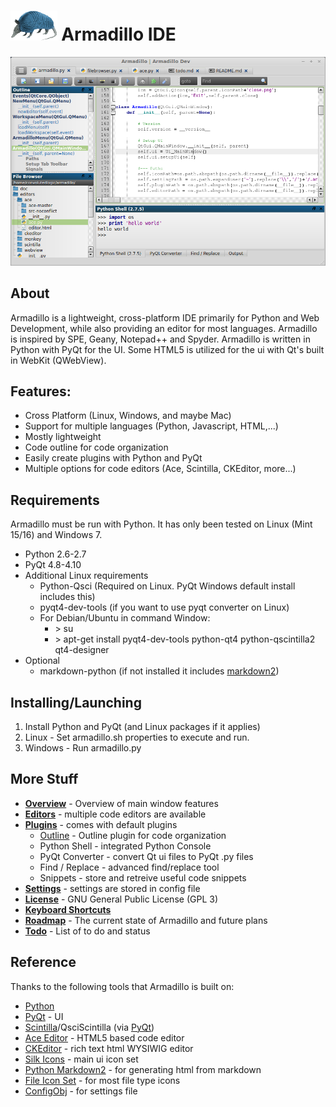 # <img src="img/armadillo.png" height="48px;"> Armadillo IDE
![Alt text](extra/screenshot.png "Screenshot")

## About
Armadillo is a lightweight, cross-platform IDE primarily for Python and Web Development, while also providing an editor for most languages. Armadillo is inspired by SPE, Geany, Notepad++ and Spyder. Armadillo is written in Python with PyQt for the UI. Some HTML5 is utilized for the ui with Qt's built in WebKit (QWebView).

## Features:
- Cross Platform (Linux, Windows, and maybe Mac)
- Support for multiple languages (Python, Javascript, HTML,...)
- Mostly lightweight
- Code outline for code organization
- Easily create plugins with Python and PyQt
- Multiple options for code editors (Ace, Scintilla, CKEditor, more...)

## Requirements
Armadillo must be run with Python. It has only been tested on Linux (Mint 15/16) and Windows 7.

- Python 2.6-2.7
- PyQt 4.8-4.10
- Additional Linux requirements
    - Python-Qsci (Required on Linux.  PyQt Windows default install includes this)
    - pyqt4-dev-tools (if you want to use pyqt converter on Linux)
    - For Debian/Ubuntu in command Window:
        - \> su
        - \> apt-get install pyqt4-dev-tools python-qt4 python-qscintilla2 qt4-designer
- Optional
    - markdown-python (if not installed it includes [markdown2](https://github.com/trentm/python-markdown2))

## Installing/Launching
1. Install Python and PyQt (and Linux packages if it applies)
2. Linux - Set armadillo.sh properties to execute and run.
4. Windows - Run armadillo.py

## More Stuff
- **[Overview](doc/overview.md)** - Overview of main window features
- **[Editors](doc/editors.md)** - multiple code editors are available
- **[Plugins](doc/plugins.md)** - comes with default plugins
    - [Outline](doc/plugins_outline.md) - Outline plugin for code organization
    - Python Shell - integrated Python Console
    - PyQt Converter - convert Qt ui files to PyQt .py files
    - Find / Replace - advanced find/replace tool
    - Snippets - store and retreive useful code snippets
- **[Settings](doc/settings.md)** - settings are stored in config file
- **[License](LICENSE)** - GNU General Public License (GPL 3)
- **[Keyboard Shortcuts](doc/keyboard_shortcuts.html)**
- **[Roadmap](extra/roadmap.md)** - The current state of Armadillo and future plans
- **[Todo](extra/todo.md)** - List of to do and status

## Reference
Thanks to the following tools that Armadillo is built on:

- [Python](http://python.org) 
- [PyQt](http://www.riverbankcomputing.com/software/pyqt) - UI
- [Scintilla](http://www.scintilla.org/)/QsciScintilla (via [PyQt](http://www.riverbankcomputing.com/software/pyqt))
- [Ace Editor](http://ace.c9.io/) - HTML5 based code editor
- [CKEditor](http://ckeditor.com/) - rich text html WYSIWIG editor
- [Silk Icons](http://www.famfamfam.com/lab/icons/silk/) - main ui icon set
- [Python Markdown2](https://github.com/trentm/python-markdown2) - for generating html from markdown
- [File Icon Set](https://github.com/teambox/Free-file-icons) - for most file type icons
- [ConfigObj](http://www.voidspace.org.uk/python/configobj.html) - for settings file